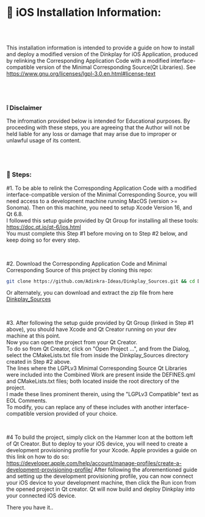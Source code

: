# :iphone: iOS Installation Information:

<br />
<br />


This installation information is intended to provide a guide on how to install and deploy a modified version of the Dinkplay for iOS Application, produced by relinking the Corresponding Application Code with a modified interface-compatible version of the Minimal Corresponding Source(Qt Libraries).
See https://www.gnu.org/licenses/lgpl-3.0.en.html#license-text

<br />
<br />

### :grey_exclamation: Disclaimer
The infromation provided below is intended for Educational purposes.
By proceeding with these steps, you are agreeing that the Author will not be held liable for any loss or damage that may arise due to improper or unlawful usage of its content. 

<br />
<br />

### :feet: Steps:

#1. To be able to relink the Corresponding Application Code with a modified interface-compatible version of the Minimal Corresponding Source, you will need access to a development machine running MacOS (version >= Sonoma). Then on this machine, you need to setup Xcode Version 16, and Qt 6.8.<br />
I followed this setup guide provided by Qt Group for installing all these tools: https://doc.qt.io/qt-6/ios.html <br />
You must complete this Step #1 before moving on to Step #2 below, and keep doing so for every step.

<br />

#2. Download the Corresponding Application Code and Minimal Corresponding Source of this project by cloning this repo:
```bash
git clone https://github.com/Adinkra-Ideas/Dinkplay_Sources.git && cd Dinkplay_Sources
```
Or alternately, you can download and extract the zip file from here [Dinkplay_Sources](https://github.com/Adinkra-Ideas/Dinkplay_Sources/archive/refs/heads/main.zip)

<br />

#3. After following the setup guide provided by Qt Group (linked in Step #1 above), you should have Xcode and Qt Creator running on your dev machine at this point. <br />
Now you can open the project from your Qt Creator. <br />
To do so from Qt Creator, click on "Open Project ...", and from the Dialog, select the CMakeLists.txt file from inside the Dinkplay_Sources directory created in Step #2 above.<br />
The lines where the LGPLv3 Minimal Corresponding Source Qt Libraries were included into the Combined Work are present inside the DEFINES.qml and CMakeLists.txt files; both located inside the root directory of the project. <br />
I made these lines prominent therein, using the "LGPLv3 Compatible" text as EOL Comments. <br />
To modify, you can replace any of these includes with another interface-compatible version provided of your choice. 


<br />


#4 To build the project, simply click on the Hammer Icon at the bottom left of Qt Creator. But to deploy to your iOS device, you will need to create a development provisioning profile for your Xcode. Apple provides a guide on this link on how to do so: https://developer.apple.com/help/account/manage-profiles/create-a-development-provisioning-profile/
After following the aforementioned guide and setting up the development provisioning profile, you can now connect your iOS device to your development machine, then click the Run icon from the opened project in Qt creator. 
Qt will now build and deploy Dinkplay into your connected iOS device.

There you have it..
